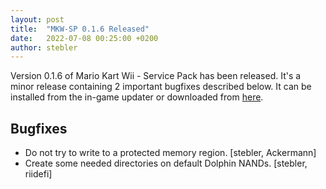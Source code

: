 ```yaml
---
layout: post
title:  "MKW-SP 0.1.6 Released"
date:   2022-07-08 00:25:00 +0200
author: stebler
---
```


Version 0.1.6 of Mario Kart Wii - Service Pack has been released. It's a minor release containing 2 important bugfixes described below. It can be installed from the in-game updater or downloaded from [here](https://github.com/mkw-sp/mkw-sp/releases/download/v0.1.6/mkw-sp-v0.1.6.zip).

## Bugfixes

- Do not try to write to a protected memory region. [stebler, Ackermann]
- Create some needed directories on default Dolphin NANDs. [stebler, riidefi]

